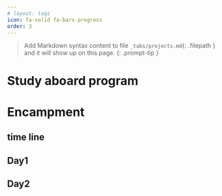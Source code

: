 ```yaml
---
# layout: tags
icon: fa-solid fa-bars-progress
order: 3
---
```

> Add Markdown syntax content to file `_tabs/projects.md`{: .filepath } and it will show up on this page.
{: .prompt-tip }
# Study aboard program

# Encampment
## time line
## Day1
## Day2